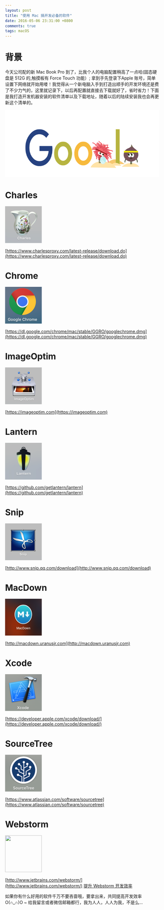 ```yaml
---
layout: post
title: "使用 Mac 搞开发必备的软件"
date: 2016-05-06 23:31:00 +0800
comments: true
tags: macOS
---
```


# 背景

今天公司配的新 Mac Book Pro 到了，比我个人的电脑配置稍高了一点哈(固态硬盘是 512G 的,触摸板有 Force Touch 功能）; 拿到手先登录下Apple 账号，简单设置下网络就开始用喽！我觉得从一个新电脑入手到打造出顺手的开发环境还是费了不少力气的，这里就记录下，以后再配置就直接去下载就好了，省时省力！下面是我打造开发机器安装的软件清单以及下载地址，随着以后的陆续安装我也会再更新这个清单的。

<img src="/images/201605/06/2016-doodle-fruit-games-day-14-5645577527230464-hp.gif" width="665" height="220">


# Charles

<img src="/images/201605/06/Snip20160506_2.png" width="120" height="120">

[https://www.charlesproxy.com/latest-release/download.do](https://www.charlesproxy.com/latest-release/download.do)

# Chrome

<img src="/images/201605/06/Snip20160506_12.png" width="120" height="120">

[https://dl.google.com/chrome/mac/stable/GGRO/googlechrome.dmg](https://dl.google.com/chrome/mac/stable/GGRO/googlechrome.dmg)

# ImageOptim

<img src="/images/201605/06/Snip20160506_5.png" width="120" height="120">

[https://imageoptim.com](https://imageoptim.com)

# Lantern

<img src="/images/201605/06/Snip20160506_3.png" width="120" height="120">

[https://github.com/getlantern/lantern](https://github.com/getlantern/lantern)


# Snip

<img src="/images/201605/06/Snip20160506_4.png" width="120" height="120">

[http://www.snip.qq.com/download](http://www.snip.qq.com/download)

# MacDown

<img src="/images/201605/06/Snip20160506_10.png" width="120" height="120">

[http://macdown.uranusjr.com](http://macdown.uranusjr.com)

# Xcode

<img src="/images/201605/06/Snip20160506_7.png" width="120" height="120">

[https://developer.apple.com/xcode/download/](https://developer.apple.com/xcode/download/)

# SourceTree

<img src="/images/201605/06/Snip20160506_8.png" width="120" height="120">

[https://www.atlassian.com/software/sourcetree](https://www.atlassian.com/software/sourcetree)

# Webstorm

<img src="/images/201605/06/Snip20180430_21.png" width="120" height="120">

[http://www.jetbrains.com/webstorm/](http://www.jetbrains.com/webstorm/)
[提升 Webstorm 开发效率](/2018/04/29-config-my-webstorm.html)

如果你有什么好用的软件千万不要吝啬哦，要拿出来，共同提高开发效率O(∩_∩)O ~ 给我留言或者微信邮箱都行，我为人人，人人为我，不是么...